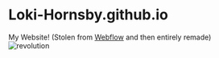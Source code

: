 # Loki-Hornsby.github.io
My Website!
(Stolen from [Webflow](https://webflow.com/) and then entirely remade) \
![revolution](https://user-images.githubusercontent.com/59062738/213288208-26bc7ae8-cdc7-46ba-8e88-efb63fe22d3f.gif)
